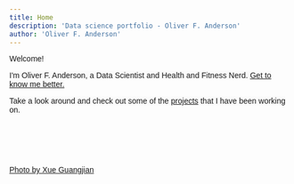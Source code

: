 ```yaml
---
title: Home
description: 'Data science portfolio - Oliver F. Anderson'
author: 'Oliver F. Anderson'
---
```

<head>
  <link href="https://fonts.googleapis.com/css2?family=Montserrat&display=swap" rel="stylesheet">
  <link rel="stylesheet" type="text/css" href="css/styles.css">
  <style>
    body {
      font-family: 'Montserrat', sans-serif;
      background-image: url('/images/home-background.jpg');
      background-size: cover;
    }
  </style>
</head>

<span style="background-color:rgba(240,240,240,.25)">Welcome!</span>

<span style="background-color:rgba(240,240,240,.25)">I'm Oliver F. Anderson, a Data Scientist and Health and Fitness Nerd.
[Get to know me better.](/about "Get to know me better")</span>

<span style="background-color:rgba(240,240,240,.25)">Take a look around and check out some of the [projects](/projects "projects") that I have been working on.</span>

<br>
<br>
<br>
<br>





<a href="https://www.pexels.com/photo/aerial-shot-of-mountain-1731427/" target="_blank" class="small-link">Photo by Xue Guangjian</a>